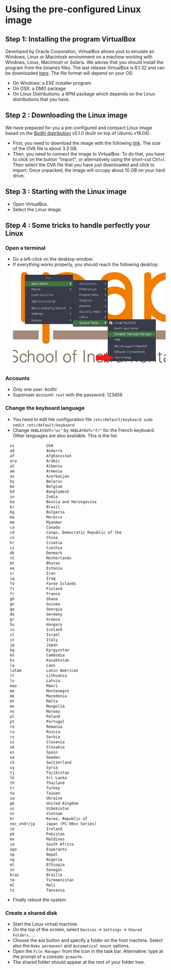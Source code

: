 # Using the pre-configured Linux image

## Step 1: Installing the program VirtualBox

Developed by Oracle Corporation, VirtualBox allows yout to emulate an Windows, Linux or Macintosh environment on a machine working with Windows, Linux, Macintosh or Solaris. We advise that you should install the program from the binaries files. The last release VirtualBox is 6.1.32 and can be downloaded [here](https://www.virtualbox.org/wiki/Downloads). The file format will depend on your OS:
  - On Windows: a EXE installer program
  - On OSX: a DMG package
  - On Linux Distributions: a RPM package which depends on the Linux distributions that you have.

## Step 2 : Downloading the Linux image

We have prepared for you a pre-configured and compact Linux image based on the [Bodhi distribution](https://www.bodhilinux.com/) v5.1.0 (built on top of Ubuntu v18.04).

   - First, you need to download the image with the following [link](https://drive.google.com/file/d/1E1WTxtac5Pi1Oy6g8gaxnUnF5bRZP5CG/view?usp=sharing). The size of the OVA file is about 3.3 GB.
   - Then, you need to connect the image to VirtualBox. To do that, you have to click on the button "Import", or alternatively using the short-cut Ctrl+I. Then select the OVA file that you have just downloaded and click to import. Once unpacked, the image will occupy about 10 GB on your hard drive.
   
## Step 3 : Starting with the Linux image

   - Open VirtualBox.
   - Select the Linux image.


## Step 4 : Some tricks to handle perfectly your Linux 

### Open a terminal

   - Do a left-click on the desktop window.
   - If everything works properly, you should reach the following desktop: ![Desktop](screenshot3.png)

### Accounts

   - Only one user: bodhi
   - Superuser account: `root` with the password: 123456
   

### Change the keyboard language

   - You need to edit hte configuration file `/etc/default/keyboard`:
   ```sudo nedit /etc/default/keyboard```
   - Change `XKBLAYOUT="us"` by `XKBLAYOUT="fr"` for the French keyboard. Other languages are also available. This is the list:
```
  us              USA
  ad              Andorra
  af              Afghanistan
  ara             Arabic
  al              Albania
  am              Armenia
  az              Azerbaijan
  by              Belarus
  be              Belgium
  bd              Bangladesh
  in              India
  ba              Bosnia and Herzegovina
  br              Brazil
  bg              Bulgaria
  ma              Morocco
  mm              Myanmar
  ca              Canada
  cd              Congo, Democratic Republic of the
  cn              China
  hr              Croatia
  cz              Czechia
  dk              Denmark
  nl              Netherlands
  bt              Bhutan
  ee              Estonia
  ir              Iran
  iq              Iraq
  fo              Faroe Islands
  fi              Finland
  fr              France
  gh              Ghana
  gn              Guinea
  ge              Georgia
  de              Germany
  gr              Greece
  hu              Hungary
  is              Iceland
  il              Israel
  it              Italy
  jp              Japan
  kg              Kyrgyzstan
  kh              Cambodia
  kz              Kazakhstan
  la              Laos
  latam           Latin American
  lt              Lithuania
  lv              Latvia
  mao             Maori
  me              Montenegro
  mk              Macedonia
  mt              Malta
  mn              Mongolia
  no              Norway
  pl              Poland
  pt              Portugal
  ro              Romania
  ru              Russia
  rs              Serbia
  si              Slovenia
  sk              Slovakia
  es              Spain
  se              Sweden
  ch              Switzerland
  sy              Syria
  tj              Tajikistan
  lk              Sri Lanka
  th              Thailand
  tr              Turkey
  tw              Taiwan
  ua              Ukraine
  gb              United Kingdom
  uz              Uzbekistan
  vn              Vietnam
  kr              Korea, Republic of
  nec_vndr/jp     Japan (PC-98xx Series)
  ie              Ireland
  pk              Pakistan
  mv              Maldives
  za              South Africa
  epo             Esperanto
  np              Nepal
  ng              Nigeria
  et              Ethiopia
  sn              Senegal
  brai            Braille
  tm              Turkmenistan
  ml              Mali
  tz              Tanzania
```  
   - Finally reboot the system.

### Create a shared disk

   - Start the Linux virtual machine.
   - On the top of the screen, select `Devices` -> `Settings` -> `Shared Folders...`
   - Choose the `Add` button and specify a folder on the host machine. Select also the `Make permanent` and `Automatical mount` options.
   - Open the `File Manager` from the icon in the task bar. Alternative: type at the prompt of a console: `pcmanfm`.
   - The shared folder should appear at the root of your folder tree.
   
